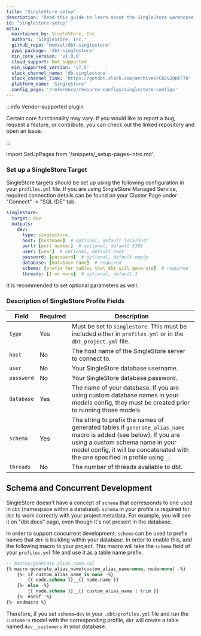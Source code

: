 ```yaml
---
title: "SingleStore setup"
description: "Read this guide to learn about the SingleStore warehouse setup in dbt."
id: "singlestore-setup"
meta:
  maintained_by: SingleStore, Inc.
  authors: 'SingleStore, Inc.'
  github_repo: 'memsql/dbt-singlestore'
  pypi_package: 'dbt-singlestore'
  min_core_version: 'v1.0.0'
  cloud_support: Not supported
  min_supported_version: 'v7.5'
  slack_channel_name: 'db-singlestore'
  slack_channel_link: 'https://getdbt.slack.com/archives/C02V2QHFF7U'
  platform_name: 'SingleStore'
  config_page: '/reference/resource-configs/singlestore-configs'
---
```


:::info Vendor-supported plugin

Certain core functionality may vary. If you would like to report a bug, request a feature, or contribute, you can check out the linked repository and open an issue.

:::

import SetUpPages from '/snippets/_setup-pages-intro.md';

<SetUpPages meta={frontMatter.meta} />


### Set up a SingleStore Target

SingleStore targets should be set up using the following configuration in your `profiles.yml` file. If you are using SingleStore Managed Service, required connection details can be found on your Cluster Page under "Connect" -> "SQL IDE" tab.

<File name='~/.dbt/profiles.yml'>

```yaml
singlestore:
  target: dev
  outputs:
    dev:
      type: singlestore
      host: [hostname]  # optional, default localhost
      port: [port number]  # optional, default 3306
      user: [user]  # optional, default root
      password: [password]  # optional, default empty
      database: [database name]  # required
      schema: [prefix for tables that dbt will generate]  # required
      threads: [1 or more]  # optional, default 1
```

</File>
It is recommended to set optional parameters as well.

### Description of SingleStore Profile Fields

| Field                    | Required | Description |
|--------------------------|----------|--------------------------------------------------------------------------------------------------------|
| `type`                   | Yes | Must be set to `singlestore`. This must be included either in `profiles.yml` or in the `dbt_project.yml` file. |
| `host`                   | No | The host name of the SingleStore server to connect to. |
| `user`                   | No | Your SingleStore database username. |
| `password`               | No | Your SingleStore database password. |
| `database`               | Yes | The name of your database. If you are using custom database names in your models config, they must be created prior to running those models. |
| `schema`                 | Yes | The string to prefix the names of generated tables if `generate_alias_name` macro is added (see below). If you are using a custom schema name in your model config, it will be concatenated with the one specified in profile using `_`. |
| `threads`                | No | The number of threads available to dbt. |

## Schema and Concurrent Development

SingleStore doesn't have a concept of `schema` that corresponds to one used in `dbt` (namespace within a database). `schema` in your profile is required for `dbt` to work correctly with your project metadata. For example, you will see it on "dbt docs" page, even though it's not present in the database.

In order to support concurrent development, `schema` can be used to prefix <Term id="table" /> names that `dbt` is building within your database. In order to enable this, add the following macro to your project. This macro will take the `schema` field of your `profiles.yml` file and use it as a table name prefix.

```sql
-- macros/generate_alias_name.sql
{% macro generate_alias_name(custom_alias_name=none, node=none) -%}
    {%- if custom_alias_name is none -%}
        {{ node.schema }}__{{ node.name }}
    {%- else -%}
        {{ node.schema }}__{{ custom_alias_name | trim }}
    {%- endif -%}
{%- endmacro %}
```

Therefore, if you set `schema=dev` in your `.dbt/profiles.yml` file and run the `customers` model with the corresponding profile, `dbt` will create a table named `dev__customers` in your database.
